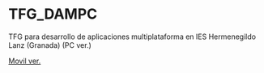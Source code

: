 # TFG_DAMPC
TFG para desarrollo de aplicaciones multiplataforma en IES Hermenegildo Lanz (Granada) (PC ver.) 

[Movil ver.](https://github.com/OteloxESP/TFG_DAM)
